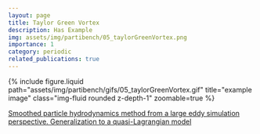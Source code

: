 ```yaml
---
layout: page
title: Taylor Green Vortex
description: Has Example
img: assets/img/partibench/05_taylorGreenVortex.png
importance: 1
category: periodic
related_publications: true
---
```


{% include figure.liquid path="assets/img/partibench/gifs/05_taylorGreenVortex.gif" title="example image" class="img-fluid rounded z-depth-1" zoomable=true %}

[Smoothed particle hydrodynamics method from a large eddy simulation perspective. Generalization to a quasi-Lagrangian model](https://pubs.aip.org/aip/pof/article/33/1/015102/1061101/Smoothed-particle-hydrodynamics-method-from-a)

